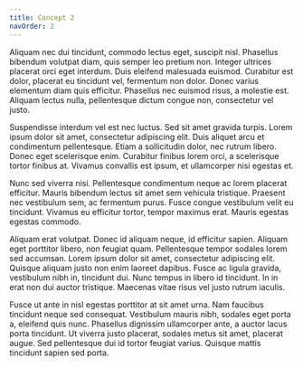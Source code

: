 ```yaml
---
title: Concept 2
navOrder: 2
---
```

Aliquam nec dui tincidunt, commodo lectus eget, suscipit nisl. Phasellus bibendum volutpat diam, quis semper leo pretium non. Integer ultrices placerat orci eget interdum. Duis eleifend malesuada euismod. Curabitur est dolor, placerat eu tincidunt vel, fermentum non dolor. Donec varius elementum diam quis efficitur. Phasellus nec euismod risus, a molestie est. Aliquam lectus nulla, pellentesque dictum congue non, consectetur vel justo.

Suspendisse interdum vel est nec luctus. Sed sit amet gravida turpis. Lorem ipsum dolor sit amet, consectetur adipiscing elit. Duis aliquet arcu et condimentum pellentesque. Etiam a sollicitudin dolor, nec rutrum libero. Donec eget scelerisque enim. Curabitur finibus lorem orci, a scelerisque tortor finibus at. Vivamus convallis est ipsum, et ullamcorper nisi egestas et.

Nunc sed viverra nisi. Pellentesque condimentum neque ac lorem placerat efficitur. Mauris bibendum lectus sit amet sem vehicula tristique. Praesent nec vestibulum sem, ac fermentum purus. Fusce congue vestibulum velit eu tincidunt. Vivamus eu efficitur tortor, tempor maximus erat. Mauris egestas egestas commodo.

Aliquam erat volutpat. Donec id aliquam neque, id efficitur sapien. Aliquam eget porttitor libero, non feugiat quam. Pellentesque tempor sodales lorem sed accumsan. Lorem ipsum dolor sit amet, consectetur adipiscing elit. Quisque aliquam justo non enim laoreet dapibus. Fusce ac ligula gravida, vestibulum nibh in, tincidunt dui. Nunc tempus in libero id tincidunt. In in erat non dui auctor tristique. Maecenas vitae risus vel justo rutrum iaculis.

Fusce ut ante in nisl egestas porttitor at sit amet urna. Nam faucibus tincidunt neque sed consequat. Vestibulum mauris nibh, sodales eget porta a, eleifend quis nunc. Phasellus dignissim ullamcorper ante, a auctor lacus porta tincidunt. Ut viverra justo placerat, sodales metus sit amet, placerat augue. Sed pellentesque dui id tortor feugiat varius. Quisque mattis tincidunt sapien sed porta.


